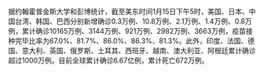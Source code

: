 据约翰霍普金斯大学和彭博统计，截至美东时间1月15日下午5时，美国、日本、中国台湾、韩国、巴西分别新增确诊0.3万例、10.8万例、2.1万例、1.4万例、0.8万例，累计确诊10165万例、3144万例、921万例、2982万例、3663万例，疫苗接种完毕比率为67.0%、81.7%、86.0%、86.3%、81.3%。此外，印度、法国、德国、意大利、英国、俄罗斯、土耳其、西班牙、越南、澳大利亚、阿根廷累计确诊超过1000万例。目前全球累计确诊6.67亿例，累计死亡672万例。